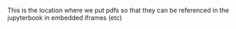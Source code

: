This is the location where we put pdfs so that they can be referenced in the jupyterbook 
in embedded iframes (etc)